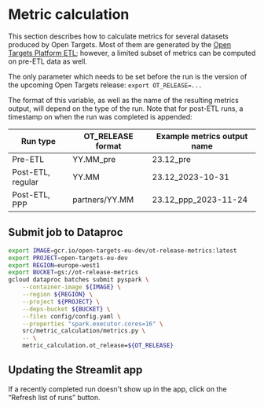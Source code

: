 # Metric calculation
This section describes how to calculate metrics for several datasets produced by Open Targets. Most of them are generated by the [Open Targets Platform ETL](https://github.com/opentargets/platform-etl-backend); however, a limited subset of metrics can be computed on pre-ETL data as well.

The only parameter which needs to be set before the run is the version of the upcoming Open Targets release: `export OT_RELEASE=...`

The format of this variable, as well as the name of the resulting metrics output, will depend on the type of the run. Note that for post-ETL runs, a timestamp on when the run was completed is appended:

| Run type          | OT_RELEASE format | Example metrics output name |
|-------------------|-------------------|-----------------------------|
| Pre-ETL           | YY.MM_pre         | 23.12_pre                   |
| Post-ETL, regular | YY.MM             | 23.12_2023-10-31            |
| Post-ETL, PPP     | partners/YY.MM    | 23.12_ppp_2023-11-24        |


## Submit job to Dataproc
```bash
export IMAGE=gcr.io/open-targets-eu-dev/ot-release-metrics:latest
export PROJECT=open-targets-eu-dev
export REGION=europe-west1
export BUCKET=gs://ot-release-metrics
gcloud dataproc batches submit pyspark \
    --container-image ${IMAGE} \
    --region ${REGION} \
    --project ${PROJECT} \
    --deps-bucket ${BUCKET} \
    --files config/config.yaml \
    --properties "spark.executor.cores=16" \
    src/metric_calculation/metrics.py \
    -- \
    metric_calculation.ot_release=${OT_RELEASE}
```


## Updating the Streamlit app
If a recently completed run doesn't show up in the app, click on the “Refresh list of runs” button.
